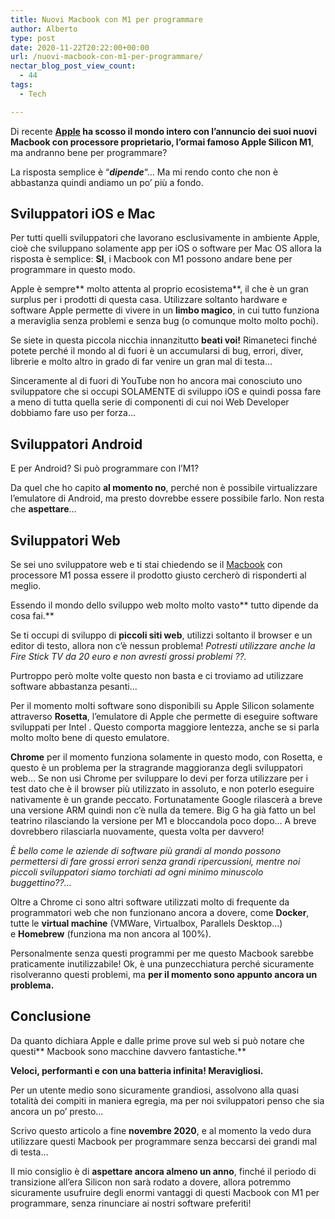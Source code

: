 ```yaml
---
title: Nuovi Macbook con M1 per programmare
author: Alberto
type: post
date: 2020-11-22T20:22:00+00:00
url: /nuovi-macbook-con-m1-per-programmare/
nectar_blog_post_view_count:
  - 44
tags:
  - Tech

---
```

Di recente **<a href="https://www.apple.com/it/" rel="noreferrer noopener" target="_blank">Apple</a> ha scosso il mondo intero **con l’annuncio dei suoi nuovi Macbook con processore proprietario, l’ormai famoso** Apple Silicon M1**, ma andranno bene per programmare?

La risposta semplice è “**_dipende_**“… Ma mi rendo conto che non è abbastanza quindi andiamo un po’ più a fondo.

## Sviluppatori iOS e Mac

Per tutti quelli sviluppatori che lavorano esclusivamente in ambiente Apple, cioè che sviluppano solamente app per iOS o software per Mac OS allora la risposta è semplice: **SI**, i Macbook con M1 possono andare bene per programmare in questo modo.

Apple è sempre** molto attenta al proprio ecosistema**, il che è un gran surplus per i prodotti di questa casa. Utilizzare soltanto hardware e software Apple permette di vivere in un **limbo magico**, in cui tutto funziona a meraviglia senza problemi e senza bug (o comunque molto molto pochi).

Se siete in questa piccola nicchia innanzitutto **beati voi!** Rimaneteci finché potete perché il mondo al di fuori è un accumularsi di bug, errori, diver, librerie e molto altro in grado di far venire un gran mal di testa…

Sinceramente al di fuori di YouTube non ho ancora mai conosciuto uno sviluppatore che si occupi SOLAMENTE di sviluppo iOS e quindi possa fare a meno di tutta quella serie di componenti di cui noi Web Developer dobbiamo fare uso per forza…

## Sviluppatori Android

E per Android? Si può programmare con l’M1?

Da quel che ho capito **al momento no**, perché non è possibile virtualizzare l’emulatore di Android, ma presto dovrebbe essere possibile farlo. Non resta che **aspettare**…

## Sviluppatori Web

Se sei uno sviluppatore web e ti stai chiedendo se il [Macbook][1] con processore M1 possa essere il prodotto giusto cercherò di risponderti al meglio.

Essendo il mondo dello sviluppo web molto molto vasto** tutto dipende da cosa fai.**

Se ti occupi di sviluppo di **piccoli siti web**, utilizzi soltanto il browser e un editor di testo, allora non c’è nessun problema! _Potresti utilizzare anche la Fire Stick TV da 20 euro e non avresti grossi problemi ??._

Purtroppo però molte volte questo non basta e ci troviamo ad utilizzare software abbastanza pesanti…

Per il momento molti software sono disponibili su Apple Silicon solamente attraverso **Rosetta**, l’emulatore di Apple che permette di eseguire software sviluppati per Intel . Questo comporta maggiore lentezza, anche se si parla molto molto bene di questo emulatore.

**Chrome** per il momento funziona solamente in questo modo, con Rosetta, e questo è un problema per la stragrande maggioranza degli sviluppatori web… Se non usi Chrome per sviluppare lo devi per forza utilizzare per i test dato che è il browser più utilizzato in assoluto, e non poterlo eseguire nativamente è un grande peccato. Fortunatamente Google rilascerà a breve una versione ARM quindi non c’è nulla da temere. Big G ha già fatto un bel teatrino rilasciando la versione per M1 e bloccandola poco dopo… A breve dovrebbero rilasciarla nuovamente, questa volta per davvero!

_È bello come le aziende di software più grandi al mondo possono permettersi di fare grossi errori senza grandi ripercussioni, mentre noi piccoli sviluppatori siamo torchiati ad ogni minimo minuscolo buggettino??…_

Oltre a Chrome ci sono altri software utilizzati molto di frequente da programmatori web che non funzionano ancora a dovere, come **Docker**, tutte le **virtual machine** (VMWare, Virtualbox, Parallels Desktop…) e **Homebrew** (funziona ma non ancora al 100%).

Personalmente senza questi programmi per me questo Macbook sarebbe praticamente inutilizzabile! Ok, è una punzecchiatura perché sicuramente risolveranno questi problemi, ma **per il momento sono appunto ancora un problema.**

## Conclusione

Da quanto dichiara Apple e dalle prime prove sul web si può notare che questi** Macbook sono macchine davvero fantastiche.**

**Veloci, performanti e con una batteria infinita! Meravigliosi.**

Per un utente medio sono sicuramente grandiosi, assolvono alla quasi totalità dei compiti in maniera egregia, ma per noi sviluppatori penso che sia ancora un po’ presto…

Scrivo questo articolo a fine **novembre 2020**, e al momento la vedo dura utilizzare questi Macbook per programmare senza beccarsi dei grandi mal di testa…

Il mio consiglio è di **aspettare ancora almeno un anno**, finché il periodo di transizione all’era Silicon non sarà rodato a dovere, allora potremmo sicuramente usufruire degli enormi vantaggi di questi Macbook con M1 per programmare, senza rinunciare ai nostri software preferiti!

 [1]: /nuovo-macbook-pro-2020-per-sviluppo-web/